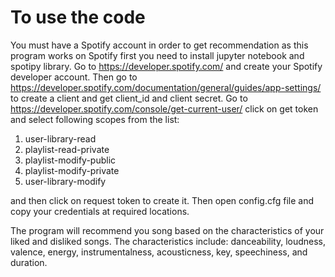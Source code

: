 # To use the code
You must have a Spotify account in order to get recommendation as this program works on Spotify
first you need to install jupyter notebook and spotipy library.
Go to https://developer.spotify.com/ and create your Spotify developer account.
Then go to https://developer.spotify.com/documentation/general/guides/app-settings/ to create a client and get client_id and client secret. 
Go to https://developer.spotify.com/console/get-current-user/ click on get token and select following scopes from the list:
  1. user-library-read
  2. playlist-read-private 
  3. playlist-modify-public 
  4. playlist-modify-private 
  5. user-library-modify

and then click on request token to create it.
Then open config.cfg file and copy your credentials at required locations.

The program will recommend you song based on the characteristics of your liked and disliked songs.
The characteristics include: danceability, loudness, valence, energy, instrumentalness, acousticness, key, speechiness, and duration.



